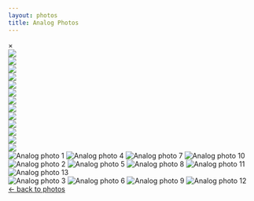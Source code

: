 ```yaml
---
layout: photos
title: Analog Photos
---
```


<div id="myModal" class="modal">
    <span class="close" onclick="closeModal()">&times;</span>
    <div class="modal-content">
        <div class="mySlides">
            <img src="{{ '/assets/images/analog/analog-13.webp' | relative_url }}"
                class="modal-image-vertical">
        </div>
        <div class="mySlides">
            <img src="{{ '/assets/images/analog/analog-14.webp' | relative_url }}"
                class="modal-image-horizontal">
        </div>
        <div class="mySlides">
            <img src="{{ '/assets/images/analog/analog-7.webp' | relative_url }}"
                class="modal-image-vertical">
        </div>
        <div class="mySlides">
            <img src="{{ '/assets/images/analog/analog-1.webp' | relative_url }}"
                class="modal-image-horizontal">
        </div>
        <div class="mySlides">
            <img src="{{ '/assets/images/analog/analog-5.webp' | relative_url }}"
                class="modal-image-vertical">
        </div>
        <div class="mySlides">
            <img src="{{ '/assets/images/analog/analog-9.webp' | relative_url }}"
                class="modal-image-horizontal">
        </div>
        <div class="mySlides">
            <img src="{{ '/assets/images/analog/analog-11.webp' | relative_url }}" class="modal-image-square">
        </div>
        <div class="mySlides">
            <img src="{{ '/assets/images/analog/analog-6.webp' | relative_url }}" class="modal-image-square">
        </div>
        <div class="mySlides">
            <img src="{{ '/assets/images/analog/analog-10.webp' | relative_url }}" class="modal-image-square">
        </div>
        <div class="mySlides">
            <img src="{{ '/assets/images/analog/analog-4.webp' | relative_url }}"
                class="modal-image-vertical">
        </div>
        <div class="mySlides">
            <img src="{{ '/assets/images/analog/analog-15.webp' | relative_url }}"
                class="modal-image-horizontal">
        </div>
        <div class="mySlides">
            <img src="{{ '/assets/images/analog/analog-16.webp' | relative_url }}"
                class="modal-image-vertical">
        </div>
        <div class="mySlides">
            <img src="{{ '/assets/images/analog/analog-8.webp' | relative_url }}"
                class="modal-image-horizontal">
        </div>
    </div>
</div>

<div class="photo-gallery">
  <div class="row">
    <div class="column">
      <img src="{{ '/assets/images/analog/small/analog-13.webp' | relative_url }}" onclick="openModal();currentSlide(1)" loading="lazy" alt="Analog photo 1">
      <img src="{{ '/assets/images/analog/small/analog-1.webp' | relative_url }}" onclick="openModal();currentSlide(4)" loading="lazy" alt="Analog photo 4">
      <img src="{{ '/assets/images/analog/small/analog-11.webp' | relative_url }}" onclick="openModal();currentSlide(7)" loading="lazy" alt="Analog photo 7">
      <img src="{{ '/assets/images/analog/small/analog-4.webp' | relative_url }}" onclick="openModal();currentSlide(10)" loading="lazy" alt="Analog photo 10">
    </div>
    <div class="column">
      <img src="{{ '/assets/images/analog/small/analog-14.webp' | relative_url }}" onclick="openModal();currentSlide(2)" loading="lazy" alt="Analog photo 2">
      <img src="{{ '/assets/images/analog/small/analog-5.webp' | relative_url }}" onclick="openModal();currentSlide(5)" loading="lazy" alt="Analog photo 5">
      <img src="{{ '/assets/images/analog/small/analog-6.webp' | relative_url }}" onclick="openModal();currentSlide(8)" loading="lazy" alt="Analog photo 8">
      <img src="{{ '/assets/images/analog/small/analog-15.webp' | relative_url }}" onclick="openModal();currentSlide(11)" loading="lazy" alt="Analog photo 11">
      <img src="{{ '/assets/images/analog/small/analog-8.webp' | relative_url }}" onclick="openModal();currentSlide(13)" loading="lazy" alt="Analog photo 13">
    </div>
    <div class="column">
      <img src="{{ '/assets/images/analog/small/analog-7.webp' | relative_url }}" onclick="openModal();currentSlide(3)" loading="lazy" alt="Analog photo 3">
      <img src="{{ '/assets/images/analog/small/analog-9.webp' | relative_url }}" onclick="openModal();currentSlide(6)" loading="lazy" alt="Analog photo 6">
      <img src="{{ '/assets/images/analog/small/analog-10.webp' | relative_url }}" onclick="openModal();currentSlide(9)" loading="lazy" alt="Analog photo 9">
      <img src="{{ '/assets/images/analog/small/analog-16.webp' | relative_url }}" onclick="openModal();currentSlide(12)" loading="lazy" alt="Analog photo 12">
    </div>
  </div>
</div>

<div class="photos-back">
  <a href="{{ '/photos' | relative_url }}">← back to photos</a>
</div>
